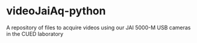 # videoJaiAq-python
A repository of files to acquire videos using our JAI 5000-M USB cameras in the CUED laboratory
